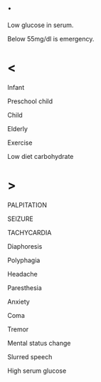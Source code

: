 # .

Low glucose in serum.

Below 55mg/dl is emergency.

# <

Infant

Preschool child

Child

Elderly

Exercise

Low diet carbohydrate

# >

PALPITATION

SEIZURE

TACHYCARDIA

Diaphoresis

Polyphagia

Headache

Paresthesia

Anxiety

Coma

Tremor

Mental status change

Slurred speech

High serum glucose
